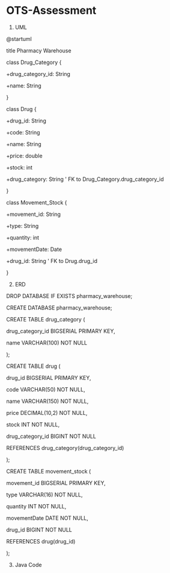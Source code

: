 # OTS-Assessment

1. UML


@startuml

title Pharmacy Warehouse


class Drug_Category {

  +drug_category_id: String
  
  +name: String

}

class Drug {

+drug_id: String

+code: String

+name: String

+price: double

+stock: int

+drug_category: String   ' FK to Drug_Category.drug_category_id

}

class Movement_Stock {

+movement_id: String

+type: String

+quantity: int

+movementDate: Date

+drug_id: String         ' FK to Drug.drug_id

}


2. ERD

DROP DATABASE IF EXISTS pharmacy_warehouse;

CREATE DATABASE pharmacy_warehouse;


CREATE TABLE drug_category (

drug_category_id BIGSERIAL PRIMARY KEY,

name VARCHAR(100) NOT NULL

);


CREATE TABLE drug (

drug_id BIGSERIAL PRIMARY KEY,

code VARCHAR(50) NOT NULL,

name VARCHAR(150) NOT NULL,

price DECIMAL(10,2) NOT NULL,

stock INT NOT NULL,

drug_category_id BIGINT NOT NULL

REFERENCES drug_category(drug_category_id)

);


CREATE TABLE movement_stock (

movement_id BIGSERIAL PRIMARY KEY,

type VARCHAR(16) NOT NULL,

quantity INT NOT NULL,

movementDate DATE NOT NULL,

drug_id BIGINT NOT NULL

REFERENCES drug(drug_id)

);



3. Java Code
